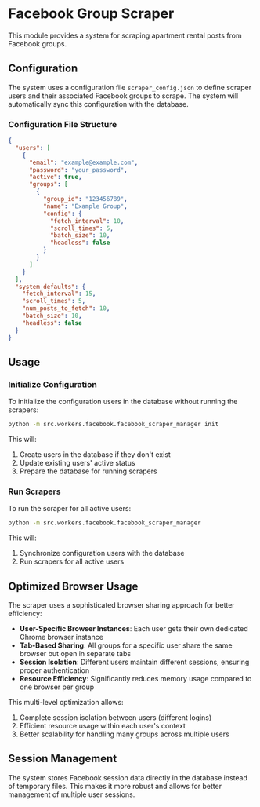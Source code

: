 # Facebook Group Scraper

This module provides a system for scraping apartment rental posts from Facebook groups.

## Configuration

The system uses a configuration file `scraper_config.json` to define scraper users and their associated Facebook groups to scrape. The system will automatically sync this configuration with the database.

### Configuration File Structure

```json
{
  "users": [
    {
      "email": "example@example.com",
      "password": "your_password",
      "active": true,
      "groups": [
        {
          "group_id": "123456789",
          "name": "Example Group",
          "config": {
            "fetch_interval": 10,
            "scroll_times": 5,
            "batch_size": 10,
            "headless": false
          }
        }
      ]
    }
  ],
  "system_defaults": {
    "fetch_interval": 15,
    "scroll_times": 5,
    "num_posts_to_fetch": 10,
    "batch_size": 10,
    "headless": false
  }
}
```

## Usage

### Initialize Configuration

To initialize the configuration users in the database without running the scrapers:

```bash
python -m src.workers.facebook.facebook_scraper_manager init
```

This will:
1. Create users in the database if they don't exist
2. Update existing users' active status
3. Prepare the database for running scrapers

### Run Scrapers

To run the scraper for all active users:

```bash
python -m src.workers.facebook.facebook_scraper_manager
```

This will:
1. Synchronize configuration users with the database
2. Run scrapers for all active users

## Optimized Browser Usage

The scraper uses a sophisticated browser sharing approach for better efficiency:

- **User-Specific Browser Instances**: Each user gets their own dedicated Chrome browser instance
- **Tab-Based Sharing**: All groups for a specific user share the same browser but open in separate tabs
- **Session Isolation**: Different users maintain different sessions, ensuring proper authentication
- **Resource Efficiency**: Significantly reduces memory usage compared to one browser per group

This multi-level optimization allows:
1. Complete session isolation between users (different logins)
2. Efficient resource usage within each user's context
3. Better scalability for handling many groups across multiple users

## Session Management

The system stores Facebook session data directly in the database instead of temporary files. This makes it more robust and allows for better management of multiple user sessions. 